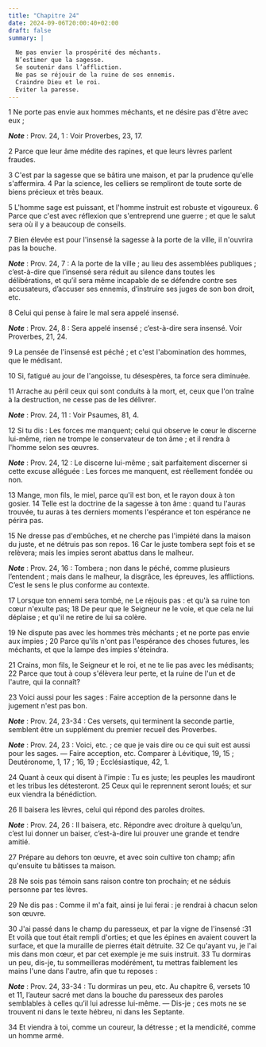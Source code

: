 ```yaml
---
title: "Chapitre 24"
date: 2024-09-06T20:00:40+02:00
draft: false
summary: |
  
  Ne pas envier la prospérité des méchants.
  N’estimer que la sagesse.
  Se soutenir dans l’affliction.
  Ne pas se réjouir de la ruine de ses ennemis.
  Craindre Dieu et le roi.
  Eviter la paresse.
---
```



1 Ne porte pas envie aux hommes méchants, et ne désire pas d'être avec eux ;

***Note*** :  Prov. 24, 1 : Voir Proverbes, 23, 17.

2 Parce que leur âme médite des rapines, et que leurs lèvres parlent fraudes.


3 C'est par la sagesse que se bâtira une maison, et par la prudence qu'elle s'affermira. 4 Par la science, les celliers se rempliront de toute sorte de biens précieux et très beaux.


5 L'homme sage est puissant, et l'homme instruit est robuste et vigoureux. 6 Parce que c'est avec réflexion que s'entreprend une guerre ; et que le salut sera où il y a beaucoup de conseils.


7 Bien élevée est pour l'insensé la sagesse à la porte de la ville, il n'ouvrira pas la bouche.

***Note*** :  Prov. 24, 7 : A la porte de la ville ; au lieu des assemblées publiques ; c’est-à-dire que l’insensé sera réduit au silence dans toutes les délibérations, et qu’il sera même incapable de se défendre contre ses accusateurs, d’accuser ses ennemis, d’instruire ses juges de son bon droit, etc.


8 Celui qui pense à faire le mal sera appelé insensé.

***Note*** :  Prov. 24, 8 : Sera appelé insensé ; c’est-à-dire sera insensé. Voir Proverbes, 21, 24.


9 La pensée de l'insensé est péché ; et c'est l'abomination des hommes, que le médisant.


10 Si, fatigué au jour de l'angoisse, tu désespères, ta force sera diminuée.


11 Arrache au péril ceux qui sont conduits à la mort, et, ceux que l'on traîne à la destruction, ne cesse pas de les délivrer.

***Note*** :  Prov. 24, 11 : Voir Psaumes, 81, 4.

12 Si tu dis : Les forces me manquent; celui qui observe le cœur le discerne lui-même, rien ne trompe le conservateur de ton âme ; et il rendra à l'homme selon ses œuvres.

***Note*** :  Prov. 24, 12 : Le discerne lui-même ; sait parfaitement discerner si cette excuse alléguée : Les forces me manquent, est réellement fondée ou non.


13 Mange, mon fils, le miel, parce qu'il est bon, et le rayon doux à ton gosier. 14 Telle est la doctrine de la sagesse à ton âme : quand tu l'auras trouvée, tu auras à tes derniers moments l'espérance et ton espérance ne périra pas.


15 Ne dresse pas d'embûches, et ne cherche pas l'impiété dans la maison du juste, et ne détruis pas son repos. 16 Car le juste tombera sept fois et se relèvera; mais les impies seront abattus dans le malheur.

***Note*** :  Prov. 24, 16 : Tombera ; non dans le péché, comme plusieurs l’entendent ; mais dans le malheur, la disgrâce, les épreuves, les afflictions. C’est le sens le plus conforme au contexte.


17 Lorsque ton ennemi sera tombé, ne Le réjouis pas : et qu'à sa ruine ton cœur n'exulte pas; 18 De peur que le Seigneur ne le voie, et que cela ne lui déplaise ; et qu'il ne retire de lui sa colère.


19 Ne dispute pas avec les hommes très méchants ; et ne porte pas envie aux impies ; 20 Parce qu'ils n'ont pas l'espérance des choses futures, les méchants, et que la lampe des impies s'éteindra.


21 Crains, mon fils, le Seigneur et le roi, et ne te lie pas avec les médisants; 22 Parce que tout à coup s'élèvera leur perte, et la ruine de l'un et de l'autre, qui la connaît?


23 Voici aussi pour les sages : Faire acception de la personne dans le jugement n'est pas bon.

***Note*** :  Prov. 24, 23-34 : Ces versets, qui terminent la seconde partie, semblent être un supplément du premier recueil des Proverbes.

***Note*** :  Prov. 24, 23 : Voici, etc. ; ce que je vais dire ou ce qui suit est aussi pour les sages. ― Faire acception, etc. Comparer à Lévitique, 19, 15 ; Deutéronome, 1, 17 ; 16, 19 ; Ecclésiastique, 42, 1.


24 Quant à ceux qui disent à l'impie : Tu es juste; les peuples les maudiront et les tribus les détesteront. 25 Ceux qui le reprennent seront loués; et sur eux viendra la bénédiction.


26 Il baisera les lèvres, celui qui répond des paroles droites.

***Note*** :  Prov. 24, 26 : Il baisera, etc. Répondre avec droiture à quelqu’un, c’est lui donner un baiser, c’est-à-dire lui prouver une grande et tendre amitié.

27 Prépare au dehors ton œuvre, et avec soin cultive ton champ; afin qu'ensuite tu bâtisses ta maison.


28 Ne sois pas témoin sans raison contre ton prochain; et ne séduis personne par tes lèvres.


29 Ne dis pas : Comme il m'a fait, ainsi je lui ferai : je rendrai à chacun selon son œuvre.


30 J'ai passé dans le champ du paresseux, et par la vigne de l'insensé :31 Et voilà que tout était rempli d'orties; et que les épines en avaient couvert la surface, et que la muraille de pierres était détruite. 32 Ce qu'ayant vu, je l'ai mis dans mon cœur, et par cet exemple je me suis instruit. 33 Tu dormiras un peu, dis-je, tu sommeilleras modérément, tu mettras faiblement les mains l'une dans l'autre, afin que tu reposes :

***Note*** :  Prov. 24, 33-34 : Tu dormiras un peu, etc. Au chapitre 6, versets 10 et 11, l’auteur sacré met dans la bouche du paresseux des paroles semblables à celles qu’il lui adresse lui-même. ― Dis-je ; ces mots ne se trouvent ni dans le texte hébreu, ni dans les Septante.

34 Et viendra à toi, comme un coureur, la détresse ; et la mendicité, comme un homme armé.

